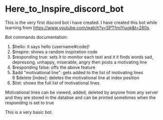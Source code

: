 # Here_to_Inspire_discord_bot
This is the very first discord bot i have created. I have created this bot while learning from https://www.youtube.com/watch?v=SPTfmiYiuok&t=280s.

Bot commands documentation:  
1. $hello: it says hello {username#code}!  
2. $inspire: shows a random inspiration code  
3. $responding true: sets it to monitor each text and it it finds words sad, depressing, unhappy, miserable, angry then posts a motivating line  
4. $responding false: offs the above feature  
5. $add "motivational line": gets added to the list of motivating lines  
6  $delete [index]: deletes the motivational line at index position  
7. $list: shows the full list of motivational lines  

Motivational lines can be viewed, added, deleted by anyone from any server and they are stored in the databse and can be printed sometimes when the responding is set to true  

This is a very basic bot.
